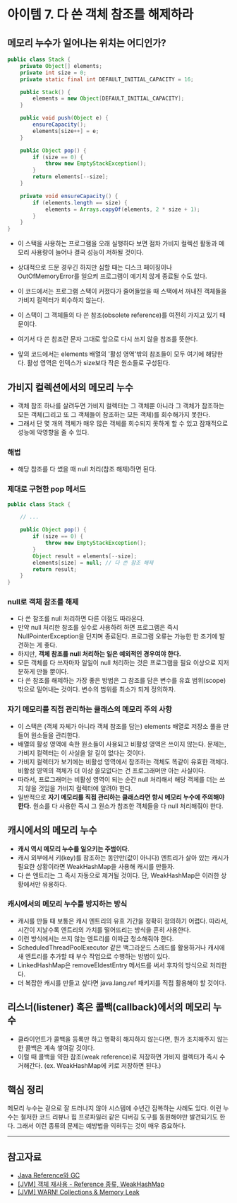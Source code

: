 # 아이템 7. 다 쓴 객체 참조를 해제하라

## 메모리 누수가 일어나는 위치는 어디인가?

```java
public class Stack {
    private Object[] elements;
    private int size = 0;
    private static final int DEFAULT_INITIAL_CAPACITY = 16;

    public Stack() {
        elements = new Object[DEFAULT_INITIAL_CAPACITY];
    }

    public void push(Object e) {
        ensureCapacity();
        elements[size++] = e;
    }

    public Object pop() {
        if (size == 0) {
            throw new EmptyStackException();
        }
        return elements[--size];
    }

    private void ensureCapacity() {
        if (elements.length == size) {
            elements = Arrays.copyOf(elements, 2 * size + 1);
        }
    }
}
```

- 이 스택을 사용하는 프로그램을 오래 실행하다 보면 점차 가비지 컬렉션 활동과 메모리 사용량이 늘어나 결국 성능이 저하될 것이다.
- 상대적으로 드문 경우긴 하지만 심할 때는 디스크 페이징이나 OutOfMemoryError를 일으켜 프로그램이 예기치 않게 종료될 수도 있다.

- 이 코드에서는 프로그램 스택이 커졌다가 줄어들었을 때 스택에서 꺼내진 객체들을 가비지 컬렉터가 회수하지 않는다.
- 이 스택이 그 객체들의 다 쓴 참조(obsolete reference)를 여전히 가지고 있기 때문이다.
- 여기서 다 쓴 참조란 문자 그대로 앞으로 다시 쓰지 않을 참조를 뜻한다.
- 앞의 코드에서는 elements 배열의 '활성 영역'밖의 참조들이 모두 여기에 해당한다. 활성 영역은 인덱스가 size보다 작은 원소들로 구성된다.

## 가비지 컬렉션에서의 메모리 누수

- 객체 참조 하나를 살려두면 가비지 컬렉터는 그 객체뿐 아니라 그 객체가 참조하는 모든 객체(그리고 또 그 객체들이 참조하는 모든 객체)를 회수해가지 못한다.
- 그래서 단 몇 개의 객체가 매우 많은 객체를 회수되지 못하게 할 수 있고 잠재적으로 성능에 악영향을 줄 수 있다.

### 해법

- 해당 참조를 다 썼을 때 null 처리(참조 해제)하면 된다.

### 제대로 구현한 pop 메서드

```java
public class Stack {

    // ...

    public Object pop() {
        if (size == 0) {
            throw new EmptyStackException();
        }
        Object result = elements[--size];
        elements[size] = null; // 다 쓴 참조 해제
        return result;
    }
}
```

### null로 객체 참조를 해제

- 다 쓴 참조를 null 처리하면 다른 이점도 따라온다.
- 만약 null 처리한 참조를 실수로 사용하려 하면 프로그램은 즉시 NullPointerException을 던지며 종료된다. 프로그램 오류는 가능한 한 조기에 발견하는 게 좋다.
- 하지만, **객체 참조를 null 처리하는 일은 예외적인 경우여야 한다.**
- 모든 객체를 다 쓰자마자 일일이 null 처리하는 것은 프로그램을 필요 이상으로 지저분하게 만들 뿐이다.
- 다 쓴 참조를 해제하는 가장 좋은 방법은 그 참조를 담은 변수를 유효 범위(scope) 밖으로 밀어내는 것이다. 변수의 범위를 최소가 되게 정의하자.

### 자기 메모리를 직접 관리하는 클래스의 메모리 주의 사항

- 이 스택은 (객체 자체가 아니라 객체 참조를 담는) elements 배열로 저장소 풀을 만들어 원소들을 관리한다.
- 배열의 활성 영역에 속한 원소들이 사용되고 비활성 영역은 쓰이지 않는다. 문제는, 가비지 컬렉터는 이 사실을 알 길이 없다는 것이다.
- 가비지 컬렉터가 보기에는 비활성 영역에서 참조하는 객체도 똑같이 유효한 객체다. 비활성 영역의 객체가 더 이상 쓸모없다는 건 프로그래머만 아는 사실이다.
- 따라서, 프로그래머는 비활성 영역이 되는 순간 null 처리해서 해당 객체를 더는 쓰지 않을 것임을 가비지 컬렉터에 알려야 한다.
- 일반적으로 **자기 메모리를 직접 관리하는 클래스라면 항시 메모리 누수에 주의해야 한다.** 원소를 다 사용한 즉시 그 원소가 참조한 객체들을 다 null 처리해줘야 한다.

## 캐시에서의 메모리 누수

- **캐시 역시 메모리 누수를 일으키는 주범이다.**
- 캐시 외부에서 키(key)를 참조하는 동안만(값이 아니다) 엔트리가 살아 있는 캐시가 필요한 상황이라면 WeakHashMap을 사용해 캐시를 만들자.
- 다 쓴 엔트리는 그 즉시 자동으로 제거될 것이다. 단, WeakHashMap은 이러한 상황에서만 유용하다.

### 캐시에서의 메모리 누수를 방지하는 방식

- 캐시를 만들 때 보통은 캐시 엔트리의 유효 기간을 정확히 정의하기 어렵다. 따라서, 시간이 지날수록 엔트리의 가치를 떨어뜨리는 방식을 흔히 사용한다.
- 이런 방식에서는 쓰지 않는 엔트리를 이따금 청소해줘야 한다.
- ScheduledThreadPoolExecutor 같은 백그라운드 스레드를 활용하거나 캐시에 새 엔트리를 추가할 때 부수 작업으로 수행하는 방법이 있다.
- LinkedHashMap은 removeEldestEntry 메서드를 써서 후자의 방식으로 처리한다.
- 더 복잡한 캐시를 만들고 싶다면 java.lang.ref 패키지를 직접 활용해야 할 것이다.

## 리스너(listener) 혹은 콜백(callback)에서의 메모리 누수

- 클라이언트가 콜백을 등록만 하고 명확히 해지하지 않는다면, 뭔가 조치해주지 않는 한 콜백은 계속 쌓여갈 것이다.
- 이럴 때 콜백을 약한 참조(weak reference)로 저장하면 가비지 컬렉터가 즉시 수거해간다. (ex. WeakHashMap에 키로 저장하면 된다.)

## 핵심 정리

메모리 누수는 겉으로 잘 드러나지 않아 시스템에 수년간 잠복하는 사례도 있다. 이런 누수는 철저한 코드 리뷰나 힙 프로파일러 같은 디버깅 도구를 동원해야만 발견되기도 한다. 그래서 이런 종류의 문제는 예방법을
익혀두는 것이 매우 중요하다.

---

## 참고자료

- [Java Reference와 GC](https://d2.naver.com/helloworld/329631)
- [[JVM] 객체 재사용 - Reference 종류, WeakHashMap](https://m.blog.naver.com/PostView.nhn?isHttpsRedirect=true&blogId=kbh3983&logNo=221001751572)
- [[JVM] WARN! Collections & Memory Leak](https://blog.naver.com/kbh3983/220999674350)
